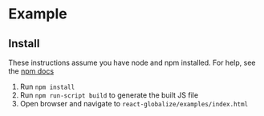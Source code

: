 Example
=======

Install
-------
These instructions assume you have node and npm installed. For help, see the [npm docs](https://docs.npmjs.com/getting-started/installing-node)

1. Run `npm install`
2. Run `npm run-script build` to generate the built JS file
3. Open browser and navigate to `react-globalize/examples/index.html`
